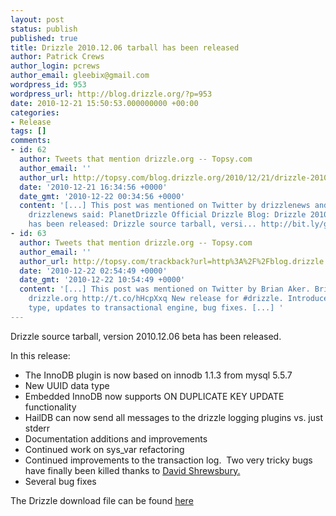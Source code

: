 ```yaml
---
layout: post
status: publish
published: true
title: Drizzle 2010.12.06 tarball has been released
author: Patrick Crews
author_login: pcrews
author_email: gleebix@gmail.com
wordpress_id: 953
wordpress_url: http://blog.drizzle.org/?p=953
date: 2010-12-21 15:50:53.000000000 +00:00
categories:
- Release
tags: []
comments:
- id: 62
  author: Tweets that mention drizzle.org -- Topsy.com
  author_email: ''
  author_url: http://topsy.com/blog.drizzle.org/2010/12/21/drizzle-2010-12-06-tarball-has-been-released/?utm_source=pingback&amp;utm_campaign=L2
  date: '2010-12-21 16:34:56 +0000'
  date_gmt: '2010-12-22 00:34:56 +0000'
  content: '[...] This post was mentioned on Twitter by drizzlenews and drizzlenews.
    drizzlenews said: PlanetDrizzle Official Drizzle Blog: Drizzle 2010.12.06 tarball
    has been released: Drizzle source tarball, versi... http://bit.ly/guLeIc [...] '
- id: 63
  author: Tweets that mention drizzle.org -- Topsy.com
  author_email: ''
  author_url: http://topsy.com/trackback?url=http%3A%2F%2Fblog.drizzle.org%2F2010%2F12%2F21%2Fdrizzle-2010-12-06-tarball-has-been-released%2F%3Fat_xt%3D4d11d24e25dd08f2%252C0%26sms_ss%3Dtwitter&amp;utm_source=pingb
  date: '2010-12-22 02:54:49 +0000'
  date_gmt: '2010-12-22 10:54:49 +0000'
  content: '[...] This post was mentioned on Twitter by Brian Aker. Brian Aker said:
    drizzle.org http://t.co/hHcpXxq New release for #drizzle. Introduces native UUID
    type, updates to transactional engine, bug fixes. [...] '
---
```

Drizzle source tarball, version 2010.12.06 beta has been released.

In this release:
<ul>
	<li>The InnoDB plugin is now based on innodb 1.1.3 from mysql 5.5.7</li>
	<li>New UUID data type</li>
	<li>Embedded InnoDB now supports ON DUPLICATE KEY UPDATE functionality</li>
	<li>HailDB can now send all messages to the drizzle logging plugins vs. just stderr</li>
	<li>Documentation additions and improvements</li>
	<li>Continued work on sys_var refactoring</li>
	<li>Continued improvements to the transaction log.  Two very tricky bugs have finally been killed thanks to <a href="http://dshrewsbury.blogspot.com/">David Shrewsbury.</a></li>
	<li>Several bug fixes</li>
</ul>
The Drizzle download file can be found <a href="https://launchpad.net/drizzle/elliott/2010-12-20">here</a>
